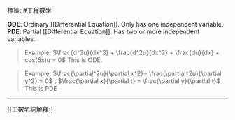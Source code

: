 標籤: #工程數學 

**ODE**: Ordinary [[Differential Equation]]. Only has one independent variable.
**PDE**: Partial [[Differential Equation]]. Has two or more independent variables.

> Example: 
> $\frac{d^3u}{dx^3} + \frac{d^2u}{dx^2} + \frac{du}{dx} + cos(6x)u = 0$
> This is ODE.

> Example:
> $\frac{\partial^2u}{\partial x^2}+ \frac{\partial^2u}{\partial y^2} = 0$ , $\frac{\partial x}{\partial t} = \frac{\partial y}{\partial t}$
> This is PDE

---

[[工數名詞解釋]]